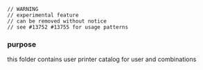 ```
// WARNING
// experimental feature
// can be removed without notice
// see #13752 #13755 for usage patterns
```

### purpose

this folder contains user printer catalog 
for user <Vendor-name> and <Printer-name> combinations
